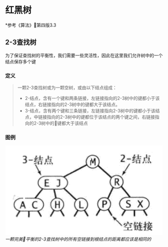 # 红黑树
*参考《算法》第四版3.3
## 2-3查找树
为了保证查找树的平衡性，我们需要一些灵活性，因此在这里我们允许树中的一个结点保存多个键
### 定义
>一颗2-3查找树或为一颗空树，或由以下结点组成：
> * 2-结点，含有一个键和两条链接，左链接指向的2-3树中的键都小于该结点，右链接指向的2-3树中的键都大于该结点。
> * 3-结点，含有两个键和三条链接，左链接指向2-3树中的键都小于该结点，中链接指向的2-3树中的键都位于该结点的两个键之间，右链接指向的2-3树中的键都大于该结点
### 图例
![2-3树](../images/23tree.png)
*一颗完美平衡的2-3查找树中的所有空链接到根结点的距离都应该是相同的*